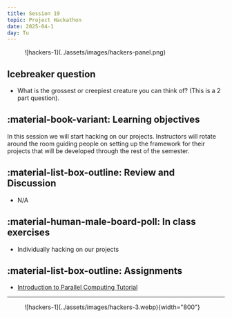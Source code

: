 ```yaml
---
title: Session 19
topic: Project Hackathon
date: 2025-04-1
day: Tu
---
```



<figure markdown="span">
  ![hackers-1](../assets/images/hackers-panel.png)
</figure>

## Icebreaker question
* What is the grossest or creepiest creature you can think of? (This is a 2 part question).

## :material-book-variant: Learning objectives
In this session we will start hacking on our projects. Instructors will rotate
around the room guiding people on setting up the framework for their projects
that will be developed through the rest of the semester.

## :material-list-box-outline: Review and Discussion
- N/A

## :material-human-male-board-poll: In class exercises
- Individually hacking on our projects

## :material-list-box-outline: Assignments
- [Introduction to Parallel Computing Tutorial](https://hpc.llnl.gov/documentation/tutorials/introduction-parallel-computing-tutorial)

---------------------


<figure markdown="span">
  ![hackers-1](../assets/images/hackers-3.webp){width="800"}
</figure>
